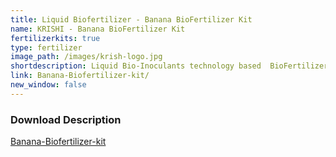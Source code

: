 ```yaml
---
title: Liquid Biofertilizer - Banana BioFertilizer Kit
name: KRISHI - Banana BioFertilizer Kit
fertilizerkits: true
type: fertilizer
image_path: /images/krish-logo.jpg
shortdescription: Liquid Bio-Inoculants technology based  BioFertilizer Consortia for Banana cultivation
link: Banana-Biofertilizer-kit/
new_window: false
---
```

### Download Description
<section>
<div class="button home"><a href="/download/Banana-PhampletAlter.pdf">Banana-Biofertilizer-kit</a></div>
</section>
